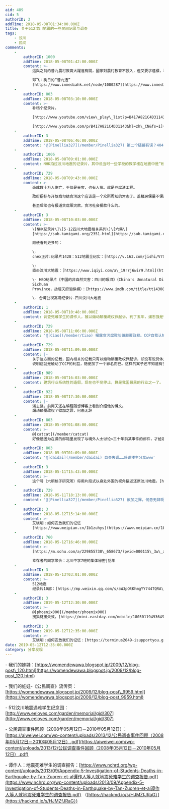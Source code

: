 ```yaml
---
aid: 489
cid: 5
authorID: 3
addTime: 2018-05-08T01:34:00.000Z
title: 关于512汶川地震的一些民间记录与调查
tags:
    - 汶川
    - 民间
comments:
    -
        authorID: 1000
        addTime: 2018-05-08T01:42:00.000Z
        content: >-
            這與之前的普九農村教育大躍進有關，國家對農村教育不投入，但又要求達標，導致了這麼多的豆腐渣工程。  

            邓飞：狗日的“普九造”
            [https://www.inmediahk.net/node/1000287](https://www.inmediahk.net/node/1000287)
    -
        authorID: 803
        addTime: 2018-05-08T03:10:00.000Z
        content: >-
            补档个纪录片。  

            [http://www.youtube.com/view\_play\_list?p=B417A821C4D31143](https://www.youtube.com/view_play_list?p=B417A821C4D31143)  

            [http://www.youtube.com/p/B417A821C4D31143&hl=zh\_CN&fs=1](https://www.youtube.com/p/B417A821C4D31143&hl=zh_CN&fs=1)
    -
        authorID: 3
        addTime: 2018-05-08T06:46:00.000Z
        content: '@[Pinellia327](/member/Pinellia327) 第二个链接有误？404 的。'
    -
        authorID: 1006
        addTime: 2018-05-08T09:01:00.000Z
        content: NHK拍过汶川地震的记录片，其中说当时一些学校的教学楼在地震中是“粉碎性倒塌”，也就是质量严重不合格。
    -
        authorID: 729
        addTime: 2018-05-08T09:43:00.000Z
        content: >-
            造成数十万人伤亡，不仅是天灾，也有人货。就是豆腐渣工程。  

            政府招标与开放商勾结贪污这个应该是一个众所周知的常态了。盖楼房保量不保质。汶川地震的重灾区就是居民楼，医院，学校。贪腐，偷工减料所带来的人祸。  

            甚至后续也有报道贪腐赈灾款，贪污社会捐款什么的。
    -
        authorID: 3
        addTime: 2018-05-08T10:03:00.000Z
        content: >-
            \[NHK纪录片\]\[5·12四川大地震相关系列\]\[六集\]
            [https://sub.kamigami.org/2351.html](https://sub.kamigami.org/2351.html)  

            顺便看到更多的：  

            \-
            cnex正片:纪录片1428：512地震全纪实：[http://v.163.com/jishi/V7SBTU3SS/V81VOE58A.html](http://v.163.com/jishi/V7SBTU3SS/V81VOE58A.html)  

            \-
            直击汶川大地震：[https://www.iqiyi.com/a\_19rrj6wir9.html](https://www.iqiyi.com/a_19rrj6wir9.html)  

            \- HBO纪录片《中国的非自然灾害：四川的眼泪》（China's Unnatural Disaster: The Tears of
            Sichuan
            Province，劫后天府泪纵横）：[https://www.imdb.com/title/tt1430809/](https://www.imdb.com/title/tt1430809/)  

            \- 台湾公视高清纪录片-四川汶川大地震
    -
        authorID: 1
        addTime: 2018-05-08T10:48:00.000Z
        content: 调查死难学生的谭作人，被以煽动颠覆政权罪起诉，判了五年，浦志强是律师。
    -
        authorID: 729
        addTime: 2018-05-08T11:06:00.000Z
        content: '@[Ciao](/member/Ciao) 揭露贪污腐败叫做颠覆政权。CCP自我认知很高'
    -
        authorID: 729
        addTime: 2018-05-08T11:09:00.000Z
        content: |-
            关于这方面的记载，国内相关的记载只有以煽动颠覆政权罪起诉，却没有说具体是什么行为导致。  
            说明这就是触动了CCP的利益，随便加了一个罪名而已。这样的案子还不知道有多少
    -
        authorID: 989
        addTime: 2018-05-08T16:03:00.000Z
        content: 建筑行业系统性的造假，现在也不见停止，算是我国最黑的行业之一了。
    -
        authorID: 922
        addTime: 2018-05-08T17:30:00.000Z
        content: |-
            浦志强，前两天还在编程随想博客上看到介绍他的博文。  
            煽动颠覆政权？欲加之罪，何患无辞
    -
        authorID: 803
        addTime: 2018-05-09T01:08:00.000Z
        content: >-
            @[catcat](/member/catcat)
            好像是因为在谭的邮箱里发现了与境外人士讨论≈三十年前某事件的邮件，才给定了这个罪名。名义上这两件事看起来各自独立没啥关系，实际上emmm
    -
        authorID: 803
        addTime: 2018-05-09T01:09:00.000Z
        content: '@[daidai](/member/daidai) 自查失误……感谢楼主分享www'
    -
        authorID: 3
        addTime: 2018-05-11T15:43:00.000Z
        content: >-
            这个号（六朝核子研究所）将用片段式以身处外围的视角描述还原汶川地震。[https://mp.weixin.qq.com/s/JA2eOAWoZFznVW4kZo5nnA](https://mp.weixin.qq.com/s/JA2eOAWoZFznVW4kZo5nnA)
    -
        authorID: 729
        addTime: 2018-05-11T18:13:00.000Z
        content: '@[Pinellia327](/member/Pinellia327) 欲加之罪，何患无辞啊。'
    -
        authorID: 3
        addTime: 2018-05-12T15:14:00.000Z
        content: >-
            艾晓明：如何安放我们的记忆
            [https://www.meipian.cn/1b1zuhys](https://www.meipian.cn/1b1zuhys)
    -
        authorID: 760
        addTime: 2018-05-12T16:46:00.000Z
        content: >-
            [https://m.sohu.com/a/229855738\_658673/?pvid=000115\_3w\_a&from=timeline](https://m.sohu.com/a/229855738_658673/?pvid=000115_3w_a&from=timeline)  

            幸存者的同学聚会：北川中学7班的集体秘密|拾年
    -
        authorID: 3
        addTime: 2018-05-13T03:01:00.000Z
        content: >-
            512地震
            纪录片10部：[https://mp.weixin.qq.com/s/aW3pOtKhmgYY744TQRA\_lw](https://mp.weixin.qq.com/s/aW3pOtKhmgYY744TQRA_lw)
    -
        authorID: 3
        addTime: 2019-05-12T12:30:00.000Z
        content: >-
            @[phoenix000](/member/phoenix000)
            搜狐链接失效。[https://mini.eastday.com/mobile/180501194936493.html](https://mini.eastday.com/mobile/180501194936493.html)
    -
        authorID: 3
        addTime: 2019-05-12T12:35:00.000Z
        content: >-
            艾晓明：如何安放我们的记忆：[https://terminus2049-isupportyou.github.io/Terminus/archive/2018/05/12/ai-xiao-ming.html](https://terminus2049-isupportyou.github.io/Terminus/archive/2018/05/12/ai-xiao-ming.html)
date: 2019-05-12T12:35:00.000Z
category: 分享发现
---
```


\- 我们的娃娃：[https://womendewawa.blogspot.jp/2009/12/blog-post\_120.html](https://womendewawa.blogspot.jp/2009/12/blog-post_120.html)

\- 我们的娃娃-《公民调查》流传页：[https://womendewawa.blogspot.jp/2009/12/blog-post\_9959.html](https://womendewawa.blogspot.jp/2009/12/blog-post_9959.html)

\- 512汶川地震遇难学生纪念园：[http://www.eeloves.com/garden/memorial/gid/307](http://www.eeloves.com/garden/memorial/gid/307)

\- 公民调查事件回顾（2008年05月12日－2010年05月12日）：[https://aiweiwei.com/wp-content/uploads/2013/12/公民调查事件回顾（2008年05月12日－2010年05月12日）.pdf](https://aiweiwei.com/wp-content/uploads/2013/12/公民调查事件回顾（2008年05月12日－2010年05月12日）.pdf)

\- 谭作人：地震死难学生的调查报告：[https://www.nchrd.org/wp-content/uploads/2013/09/Appendix-5-Investigation-of-Students-Deaths-in-Earthquake-by-Tan-Zuoren-et-al谭作人等人就地震死难学生的调查报告.pdf](https://www.nchrd.org/wp-content/uploads/2013/09/Appendix-5-Investigation-of-Students-Deaths-in-Earthquake-by-Tan-Zuoren-et-al谭作人等人就地震死难学生的调查报告.pdf) （[https://hackmd.io/s/HJMZfJRaG）](https://hackmd.io/s/HJMZfJRaG）)
